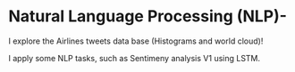 # Natural Language Processing (NLP)-

I explore the Airlines tweets data base (Histograms and world cloud)!

I apply some NLP tasks, such as Sentimeny analysis V1 using LSTM.

